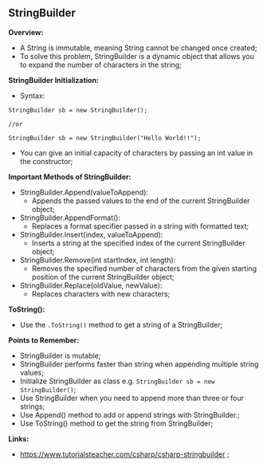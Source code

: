 ## StringBuilder

**Overview:**

- A String is immutable, meaning String cannot be changed once created;
- To solve this problem, StringBuilder is a dynamic object that allows you to expand the number of characters in the string;

**StringBuilder Initialization:**

- Syntax:

```
StringBuilder sb = new StringBuilder();

//or

StringBuilder sb = new StringBuilder("Hello World!!");
```

- You can give an initial capacity of characters by passing an int value in the constructor;

**Important Methods of StringBuilder:**

- StringBuilder.Append(valueToAppend):
  - Appends the passed values to the end of the current StringBuilder object;
- StringBuilder.AppendFormat():
  - Replaces a format specifier passed in a string with formatted text;
- StringBuilder.Insert(index, valueToAppend):
  - Inserts a string at the specified index of the current StringBuilder object;
- StringBuilder.Remove(int startIndex, int length):
  - Removes the specified number of characters from the given starting position of the current StringBuilder object;
- StringBuilder.Replace(oldValue, newValue):
  - Replaces characters with new characters;

**ToString():**

- Use the `.ToString()` method to get a string of a StringBuilder;

**Points to Remember:**

- StringBuilder is mutable;
- StringBuilder performs faster than string when appending multiple string values;
- Initialize StringBuilder as class e.g. `StringBuilder sb = new StringBuilder()`;
- Use StringBuilder when you need to append more than three or four strings;
- Use Append() method to add or append strings with StringBuilder.;
- Use ToString() method to get the string from StringBuilder;

**Links:**

- https://www.tutorialsteacher.com/csharp/csharp-stringbuilder ;
